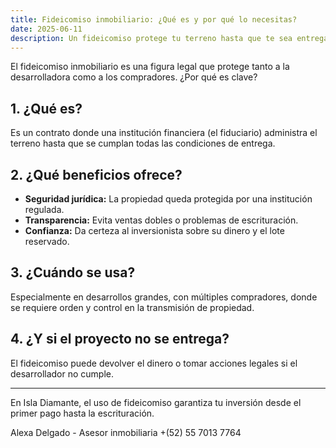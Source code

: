```yaml
---
title: Fideicomiso inmobiliario: ¿Qué es y por qué lo necesitas?
date: 2025-06-11
description: Un fideicomiso protege tu terreno hasta que te sea entregado. Descubre cómo funciona.
---
```


El fideicomiso inmobiliario es una figura legal que protege tanto a la desarrolladora como a los compradores. ¿Por qué es clave?

## 1. ¿Qué es?

Es un contrato donde una institución financiera (el fiduciario) administra el terreno hasta que se cumplan todas las condiciones de entrega.

## 2. ¿Qué beneficios ofrece?

- **Seguridad jurídica:** La propiedad queda protegida por una institución regulada.
- **Transparencia:** Evita ventas dobles o problemas de escrituración.
- **Confianza:** Da certeza al inversionista sobre su dinero y el lote reservado.

## 3. ¿Cuándo se usa?

Especialmente en desarrollos grandes, con múltiples compradores, donde se requiere orden y control en la transmisión de propiedad.

## 4. ¿Y si el proyecto no se entrega?

El fideicomiso puede devolver el dinero o tomar acciones legales si el desarrollador no cumple.

---

En Isla Diamante, el uso de fideicomiso garantiza tu inversión desde el primer pago hasta la escrituración.

Alexa Delgado - Asesor inmobiliaria 
+(52) 55 7013 7764

